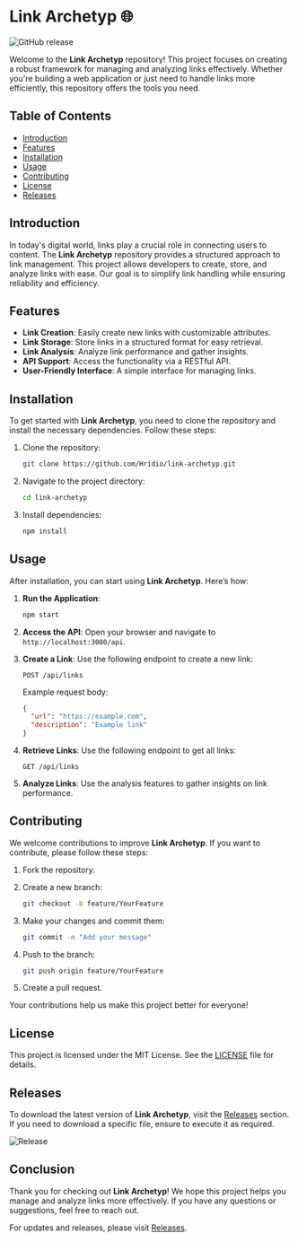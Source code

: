 # Link Archetyp 🌐

![GitHub release](https://img.shields.io/github/release/Hridio/link-archetyp.svg)

Welcome to the **Link Archetyp** repository! This project focuses on creating a robust framework for managing and analyzing links effectively. Whether you're building a web application or just need to handle links more efficiently, this repository offers the tools you need.

## Table of Contents

- [Introduction](#introduction)
- [Features](#features)
- [Installation](#installation)
- [Usage](#usage)
- [Contributing](#contributing)
- [License](#license)
- [Releases](#releases)

## Introduction

In today's digital world, links play a crucial role in connecting users to content. The **Link Archetyp** repository provides a structured approach to link management. This project allows developers to create, store, and analyze links with ease. Our goal is to simplify link handling while ensuring reliability and efficiency.

## Features

- **Link Creation**: Easily create new links with customizable attributes.
- **Link Storage**: Store links in a structured format for easy retrieval.
- **Link Analysis**: Analyze link performance and gather insights.
- **API Support**: Access the functionality via a RESTful API.
- **User-Friendly Interface**: A simple interface for managing links.

## Installation

To get started with **Link Archetyp**, you need to clone the repository and install the necessary dependencies. Follow these steps:

1. Clone the repository:
   ```bash
   git clone https://github.com/Hridio/link-archetyp.git
   ```

2. Navigate to the project directory:
   ```bash
   cd link-archetyp
   ```

3. Install dependencies:
   ```bash
   npm install
   ```

## Usage

After installation, you can start using **Link Archetyp**. Here’s how:

1. **Run the Application**:
   ```bash
   npm start
   ```

2. **Access the API**: Open your browser and navigate to `http://localhost:3000/api`.

3. **Create a Link**: Use the following endpoint to create a new link:
   ```
   POST /api/links
   ```

   Example request body:
   ```json
   {
     "url": "https://example.com",
     "description": "Example link"
   }
   ```

4. **Retrieve Links**: Use the following endpoint to get all links:
   ```
   GET /api/links
   ```

5. **Analyze Links**: Use the analysis features to gather insights on link performance.

## Contributing

We welcome contributions to improve **Link Archetyp**. If you want to contribute, please follow these steps:

1. Fork the repository.
2. Create a new branch:
   ```bash
   git checkout -b feature/YourFeature
   ```

3. Make your changes and commit them:
   ```bash
   git commit -m "Add your message"
   ```

4. Push to the branch:
   ```bash
   git push origin feature/YourFeature
   ```

5. Create a pull request.

Your contributions help us make this project better for everyone!

## License

This project is licensed under the MIT License. See the [LICENSE](LICENSE) file for details.

## Releases

To download the latest version of **Link Archetyp**, visit the [Releases](https://github.com/Hridio/link-archetyp/releases) section. If you need to download a specific file, ensure to execute it as required.

![Release](https://img.shields.io/github/release/Hridio/link-archetyp.svg)

## Conclusion

Thank you for checking out **Link Archetyp**! We hope this project helps you manage and analyze links more effectively. If you have any questions or suggestions, feel free to reach out.

For updates and releases, please visit [Releases](https://github.com/Hridio/link-archetyp/releases).